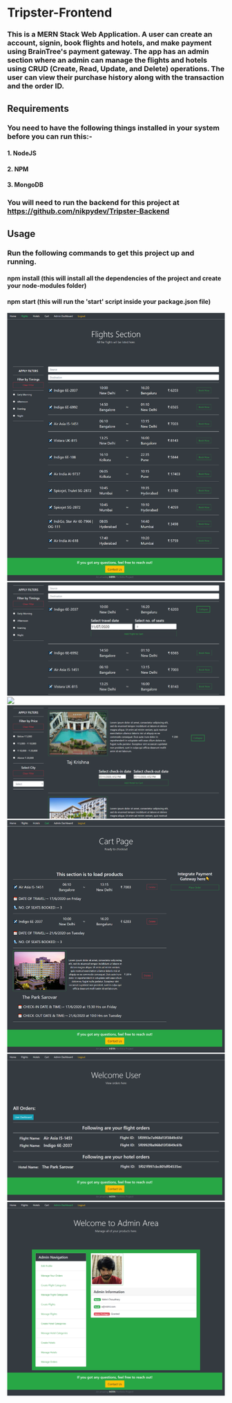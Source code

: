 # Tripster-Frontend
### This is a MERN Stack Web Application. A user can create an account, signin, book flights and hotels, and make payment using BrainTree's payment gateway. The app has an admin section where an admin can manage the flights and hotels using CRUD (Create, Read, Update, and Delete) operations. The user can view their purchase history along with the transaction and the order ID.
## Requirements
### You need to have the following things installed in your system before you can run this:-
#### 1. NodeJS
#### 2. NPM
#### 3. MongoDB
### You will need to run the backend for this project at https://github.com/nikpydev/Tripster-Backend
## Usage
### Run the following commands to get this project up and running.
#### npm install (this will install all the dependencies of the project and create your node-modules folder)
#### npm start (this will run the 'start' script inside your package.json file)

![](public/tripster1.png)
![](public/tripster3.png)
![](public/tripster2.png)
![](public/tripster4.png)
![](public/tripster5.png)
![](public/tripster6.png)
![](public/tripster7.png)
